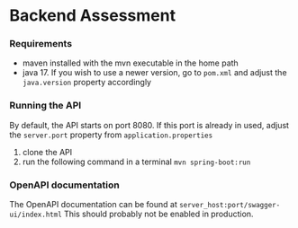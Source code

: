 # Backend Assessment
### Requirements
- maven installed with the mvn executable in the home path
- java 17. If you wish to use a newer version, go to `pom.xml` and adjust the `java.version` property accordingly
### Running the API
By default, the API starts on port 8080. If this port is already in used, adjust the `server.port` property from `application.properties`
1. clone the API
2. run the following command in a terminal `mvn spring-boot:run `

### OpenAPI documentation
The OpenAPI documentation can be found at `server_host:port/swagger-ui/index.html`
This should probably not be enabled in production.